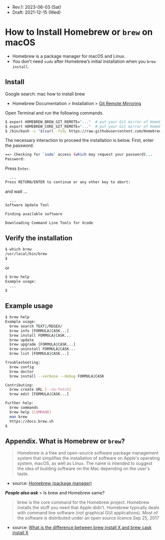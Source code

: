 * Rev.1: 2023-06-03 (Sat)
* Draft: 2021-12-15 (Wed)

# How to Install Homebrew or `brew` on macOS
* Homebrew is a package manager for macOS and Linux.
* You don’t need `sudo` after Homebrew’s initial installation when you `brew install`.

## Install
Google search: mac how to install brew
* Homebrew Documentation > Installation > [Git Remote Mirroring](https://docs.brew.sh/Installation#git-remote-mirroring)

Open Terminal and run the following commands.
```bash
$ export HOMEBREW_BREW_GIT_REMOTE="..."  # put your Git mirror of Homebrew/brew here
$ export HOMEBREW_CORE_GIT_REMOTE="..."  # put your Git mirror of Homebrew/homebrew-core here
$ /bin/bash -c "$(curl -fsSL https://raw.githubusercontent.com/Homebrew/install/master/install.sh)"
```

The necessary interaction to proceed the installation is below.
First, enter the password.
```bash
==> Checking for `sudo` access (which may request your password)...
Password: 
```
Press `Enter`.
```bash
  ...
Press RETURN/ENTER to continue or any other key to abort:
```
and wait ...
```bash
  ...
Software Update Tool

Finding available software

Downloading Command Line Tools for Xcode
```
## Verify the installation
```bash
$ which brew
/usr/local/bin/brew
$
```
or
```bash
$ brew help
Example usage:
  ...
$
```

## Example usage
```bash
$ brew help
Example usage:
  brew search TEXT|/REGEX/
  brew info [FORMULA|CASK...]
  brew install FORMULA|CASK...
  brew update
  brew upgrade [FORMULA|CASK...]
  brew uninstall FORMULA|CASK...
  brew list [FORMULA|CASK...]

Troubleshooting:
  brew config
  brew doctor
  brew install --verbose --debug FORMULA|CASK

Contributing:
  brew create URL [--no-fetch]
  brew edit [FORMULA|CASK...]

Further help:
  brew commands
  brew help [COMMAND]
  man brew
  https://docs.brew.sh
$
```

## Appendix. What is Homebrew or `brew`?
> Homebrew is a free and open-source software package management system that simplifies the installation of software on Apple's operating system, macOS, as well as Linux. The name is intended to suggest the idea of building software on the Mac depending on the user's taste.
- source: [Homebrew (package manager)](https://en.wikipedia.org/wiki/Homebrew_(package_manager))

***People also ask*** > Is brew and Homebrew same?
> brew is the core command for the Homebrew project. Homebrew installs the stuff you need that Apple didn't. Homebrew typically deals with command line software (not graphical GUI applications). Most of the software is distributed under an open source licence.Sep 25, 2017
- source: [What is the difference between brew install X and brew cask install X](https://stackoverflow.com/questions/46403937/what-is-the-difference-between-brew-install-x-and-brew-cask-install-x#:~:text=brew%20is%20the%20core%20command%20for%20the%20Homebrew%20project.&text=Homebrew%20installs%20the%20stuff%20you,under%20an%20open%20source%20licence.)
